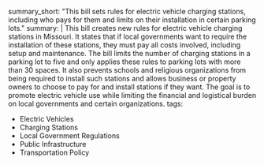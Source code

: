 summary_short: "This bill sets rules for electric vehicle charging stations, including who pays for them and limits on their installation in certain parking lots."
summary: |
  This bill creates new rules for electric vehicle charging stations in Missouri. It states that if local governments want to require the installation of these stations, they must pay all costs involved, including setup and maintenance. The bill limits the number of charging stations in a parking lot to five and only applies these rules to parking lots with more than 30 spaces. It also prevents schools and religious organizations from being required to install such stations and allows business or property owners to choose to pay for and install stations if they want. The goal is to promote electric vehicle use while limiting the financial and logistical burden on local governments and certain organizations.
tags:
  - Electric Vehicles
  - Charging Stations
  - Local Government Regulations
  - Public Infrastructure
  - Transportation Policy

